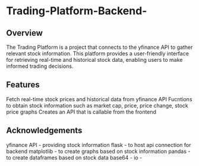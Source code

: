 # Trading-Platform-Backend-

## Overview
The Trading Platform is a project that connects to the yfinance API to gather relevant stock information. This platform provides a user-friendly interface for retrieving real-time and historical stock data, enabling users to make informed trading decisions.

## Features
Fetch real-time stock prices and historical data from yfinance API
Fucntions to obtain stock information such as market cap, price, price change, stock price graphs
Creates an API that is callable from the frontend

## Acknowledgements
yfinance API - providing stock information
flask - to host api connection for backend
matplotlib - to create graphs based on stock information
pandas - to create dataframes based on stock data
base64 - 
io - 